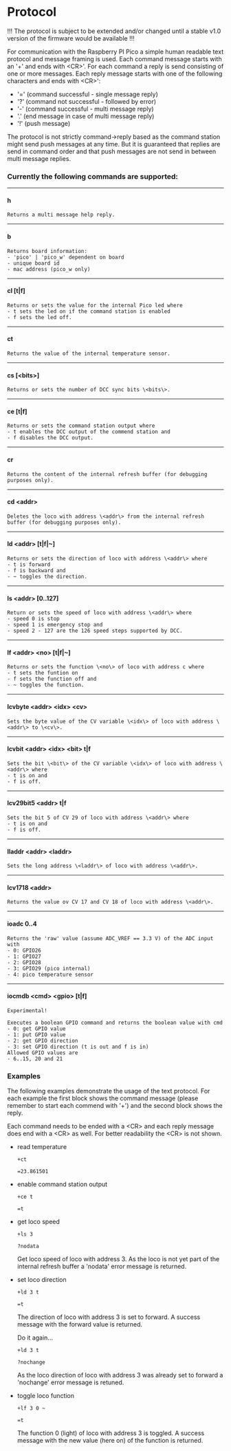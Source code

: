# Protocol

!!! The protocol is subject to be extended and/or changed until a stable v1.0 version of the firmware would be available !!!

For communication with the Raspberry PI Pico a simple human readable text protocol and message framing is used. Each command message starts with an '+' and ends with \<CR\>'. For each command a reply is send consisting of one or more messages. Each reply message starts with one of the following characters and ends with \<CR\>':

- '=' (command successful - single message reply)
- '?' (command not successful - followed by error)
- '-' (command successful - multi message reply)
- '.' (end message in case of multi message reply)
- '!' (push message)

The protocol is not strictly command->reply based as the command station might send push messages at any time. But it is guaranteed that replies are send in command order and that push messages are not send in between multi message replies.

### Currently the following commands are supported:

   ***
#### h

    Returns a multi message help reply.

   ***
#### b

    Returns board information:
    - 'pico' | 'pico_w' dependent on board
    - unique board id
    - mac address (pico_w only) 

   ***
#### cl [t|f]
    
    Returns or sets the value for the internal Pico led where
    - t sets the led on if the command station is enabled
    - f sets the led off.

   ***
#### ct

    Returns the value of the internal temperature sensor.

   ***
#### cs [\<bits\>]

    Returns or sets the number of DCC sync bits \<bits\>.

   ***
#### ce [t|f]

    Returns or sets the command station output where
    - t enables the DCC output of the commend station and
    - f disables the DCC output.

   ***
#### cr

    Returns the content of the internal refresh buffer (for debugging purposes only).

   ***
#### cd \<addr\>

    Deletes the loco with address \<addr\> from the internal refresh buffer (for debugging purposes only).

   ***
#### ld \<addr\> [t|f|~]

    Returns or sets the direction of loco with address \<addr\> where
    - t is forward
    - f is backward and
    - ~ toggles the direction.

   ***
#### ls \<addr\> [0..127]

    Return or sets the speed of loco with address \<addr\> where
    - speed 0 is stop
    - speed 1 is emergency stop and
    - speed 2 - 127 are the 126 speed steps supported by DCC.
    
   ***
#### lf \<addr\> \<no\> [t|f|~]

    Returns or sets the function \<no\> of loco with address c where
    - t sets the funtion on
    - f sets the function off and
    - ~ toggles the function.

   ***
#### lcvbyte \<addr\> \<idx\> \<cv\>

    Sets the byte value of the CV variable \<idx\> of loco with address \<addr\> to \<cv\>.

   ***
#### lcvbit \<addr\> \<idx\> \<bit\> t|f

    Sets the bit \<bit\> of the CV variable \<idx\> of loco with address \<addr\> where
    - t is on and
    - f is off.

   ***
#### lcv29bit5 \<addr\> t|f

    Sets the bit 5 of CV 29 of loco with address \<addr\> where
    - t is on and
    - f is off.

   ***
#### lladdr \<addr\> \<laddr\>

    Sets the long address \<laddr\> of loco with address \<addr\>.

   ***
#### lcv1718 \<addr\>

    Returns the value ov CV 17 and CV 18 of loco with address \<addr\>.

   ***
#### ioadc 0..4

    Returns the 'raw' value (assume ADC_VREF == 3.3 V) of the ADC input with
    - 0: GPIO26
    - 1: GPIO27
    - 2: GPIO28
    - 3: GPIO29 (pico internal)
    - 4: pico temperature sensor

   ***
#### iocmdb \<cmd\> \<gpio\> [t|f]

    Experimental!

    Executes a boolean GPIO command and returns the boolean value with cmd
    - 0: get GPIO value
    - 1: put GPIO value
    - 2: get GPIO direction
    - 3: set GPIO direction (t is out and f is in)
    Allowed GPIO values are
    - 6..15, 20 and 21 

### Examples

The following examples demonstrate the usage of the text protocol. For each example the first block shows the command message (please remember to start each commend with '+') and the second block shows the reply.

Each command needs to be ended with a \<CR\> and each reply message does end with a \<CR\> as well. For better readability the \<CR\> is not shown.

- read temperature
    ```
    +ct
    ```

    ```
    =23.861501
    ```

- enable command station output
    ```
    +ce t
    ```

    ```
    =t
    ```

- get loco speed
    ```
    +ls 3
    ```

    ```
    ?nodata
    ```
    Get loco speed of loco with address 3. As the loco is not yet part of the internal refresh buffer a 'nodata' error message is returned.

- set loco direction
    ```
    +ld 3 t
    ```

    ```
    =t
    ```
    The direction of loco with address 3 is set to forward. A success message with the forward value is returned.

    Do it again...
    ```
    +ld 3 t
    ```

    ```
    ?nochange
    ```
    As the loco direction of loco with address 3 was already set to forward a 'nochange' error message is retuned.
    
- toggle loco function 
    ```
    +lf 3 0 ~
    ```

    ```
    =t
    ```
    The function 0 (light) of loco with address 3 is toggled. A success message with the new value (here on) of the function is returned.
    